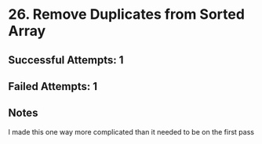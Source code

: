 # 26. Remove Duplicates from Sorted Array

## Successful Attempts: 1

## Failed Attempts: 1

## Notes
I made this one way more complicated than it needed to be on the first pass

